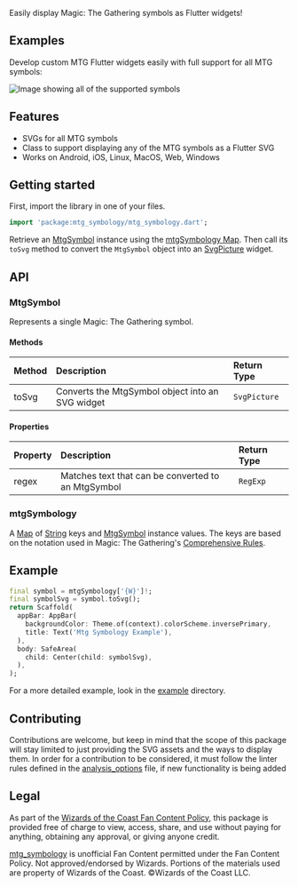 Easily display Magic: The Gathering symbols as Flutter widgets!

## Examples

Develop custom MTG Flutter widgets easily with full support for all MTG symbols:

![Image showing all of the supported symbols](https://raw.githubusercontent.com/zmuranaka/mtg_symbology/refs/heads/master/screenshots/screenshot_1.jpg)

## Features

* SVGs for all MTG symbols
* Class to support displaying any of the MTG symbols as a Flutter SVG
* Works on Android, iOS, Linux, MacOS, Web, Windows

## Getting started

First, import the library in one of your files.

```dart
import 'package:mtg_symbology/mtg_symbology.dart';
```

Retrieve an [MtgSymbol](https://pub.dev/documentation/mtg_symbology/latest/mtg_symbology/MtgSymbol-class.html) instance using the [mtgSymbology Map](https://pub.dev/documentation/mtg_symbology/latest/mtg_symbology/mtgSymbology-constant.html).
Then call its `toSvg` method to convert the `MtgSymbol` object into an [SvgPicture](https://pub.dev/documentation/flutter_svg/latest/svg/SvgPicture-class.html) widget.

## API

### MtgSymbol

Represents a single Magic: The Gathering symbol.

#### Methods

| Method             | Description                                                 | Return Type     |
| :----------------- | :---------------------------------------------------------- | :-------------- |
| toSvg              | Converts the MtgSymbol object into an SVG widget            | `SvgPicture`    |

#### Properties

| Property           | Description                                                 | Return Type     |
| :----------------- | :---------------------------------------------------------- | :-------------- |
| regex              | Matches text that can be converted to an MtgSymbol          | `RegExp`        |

### mtgSymbology

A [Map](https://api.dart.dev/dart-core/Map-class.html) of [String](https://api.dart.dev/dart-core/String-class.html) keys and [MtgSymbol](https://pub.dev/documentation/mtg_symbology/latest/mtg_symbology/MtgSymbol-class.html) instance values.
The keys are based on the notation used in Magic: The Gathering's [Comprehensive Rules](https://magic.wizards.com/en/rules).

## Example

```dart
final symbol = mtgSymbology['{W}']!;
final symbolSvg = symbol.toSvg();
return Scaffold(
  appBar: AppBar(
    backgroundColor: Theme.of(context).colorScheme.inversePrimary,
    title: Text('Mtg Symbology Example'),
  ),
  body: SafeArea(
    child: Center(child: symbolSvg),
  ),
);
```

For a more detailed example, look in the [example](https://github.com/zmuranaka/mtg_symbology/tree/master/example) directory.

## Contributing

Contributions are welcome, but keep in mind that the scope of this package will stay limited to just providing the SVG assets and the ways to display them.
In order for a contribution to be considered, it must follow the linter rules defined in the [analysis_options](https://github.com/zmuranaka/mtg_symbology/blob/master/analysis_options.yaml) file, if new functionality is being added

## Legal

As part of the [Wizards of the Coast Fan Content Policy](https://company.wizards.com/en/legal/fancontentpolicy),
this package is provided free of charge to view, access, share, and use without paying for anything, obtaining any approval, or giving anyone credit.

[mtg_symbology](https://pub.dev/packages/mtg_symbology) is unofficial Fan Content permitted under the Fan Content Policy. Not approved/endorsed by Wizards. Portions of the materials used are property of Wizards of the Coast. ©Wizards of the Coast LLC.
